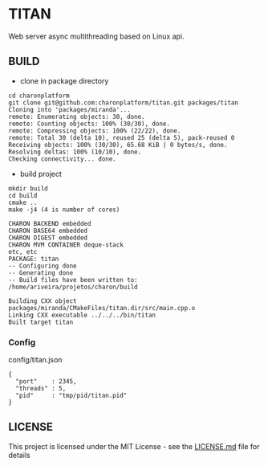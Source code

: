 # TITAN

Web server async multithreading based on Linux api.

## BUILD

- clone in package directory
```
cd charonplatform
git clone git@github.com:charonplatform/titan.git packages/titan
Cloning into 'packages/miranda'...
remote: Enumerating objects: 30, done.
remote: Counting objects: 100% (30/30), done.
remote: Compressing objects: 100% (22/22), done.
remote: Total 30 (delta 10), reused 25 (delta 5), pack-reused 0
Receiving objects: 100% (30/30), 65.68 KiB | 0 bytes/s, done.
Resolving deltas: 100% (10/10), done.
Checking connectivity... done.
```

- build  project

```
mkdir build
cd build
cmake ..
make -j4 (4 is number of cores)

CHARON BACKEND embedded
CHARON BASE64 embedded
CHARON DIGEST embedded
CHARON MVM CONTAINER deque-stack
etc, etc
PACKAGE: titan
-- Configuring done
-- Generating done
-- Build files have been written to: /home/ariveira/projetos/charon/build

Building CXX object packages/miranda/CMakeFiles/titan.dir/src/main.cpp.o
Linking CXX executable ../../../bin/titan
Built target titan

```

### Config
config/titan.json

```
{
  "port"    : 2345,
  "threads" : 5,
  "pid"     : "tmp/pid/titan.pid"
}

```

## LICENSE
This project is licensed under the MIT License - see the [LICENSE.md](LICENSE.md) file for details
